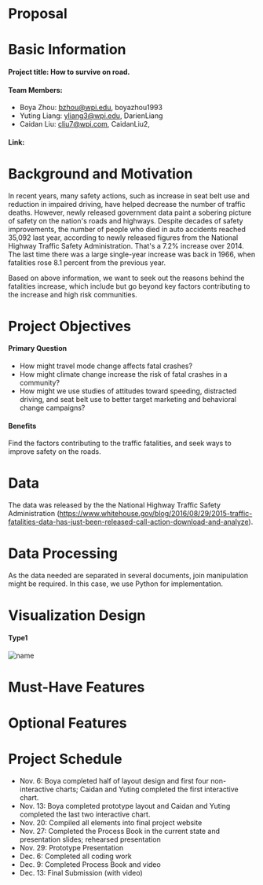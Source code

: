 Proposal
===


# Basic Information

#### Project title: How to survive on road.

#### Team Members:
- Boya Zhou: bzhou@wpi.edu, boyazhou1993
- Yuting Liang: yliang3@wpi.edu, DarienLiang
- Caidan Liu: cliu7@wpi.com, CaidanLiu2,  

#### Link:



# Background and Motivation

In recent years, many safety actions, such as increase in seat belt use and reduction in impaired driving, have helped decrease the number of traffic deaths. However, newly released government data paint a sobering picture of safety on the nation's roads and highways. Despite decades of safety improvements, the number of people who died in auto accidents reached 35,092 last year, according to newly released figures from the National Highway Traffic Safety Administration. That's a 7.2% increase over 2014. The last time there was a large single-year increase was back in 1966, when fatalities rose 8.1 percent from the previous year.

Based on above information, we want to seek out the reasons behind the fatalities increase, which include but go beyond key factors contributing to the increase and high risk communities.


# Project Objectives

#### Primary Question
- How might travel mode change affects fatal crashes?
- How might climate change increase the risk of fatal crashes in a community?
- How might we use studies of attitudes toward speeding, distracted driving, and seat belt use to better target marketing and behavioral change campaigns?

#### Benefits
Find the factors contributing to the traffic fatalities, and seek ways to improve safety on the roads.


# Data
The data was released by the the National Highway Traffic Safety Administration (https://www.whitehouse.gov/blog/2016/08/29/2015-traffic-fatalities-data-has-just-been-released-call-action-download-and-analyze).

# Data Processing
As the data needed are separated in several documents, join manipulation might be required. In this case, we use Python for implementation.

# Visualization Design
#### Type1
![name](img/name.png)

# Must-Have Features


# Optional Features


# Project Schedule
- Nov. 6: Boya completed half of layout design and first four non-interactive charts; Caidan and Yuting completed the first interactive chart.
- Nov. 13: Boya completed prototype layout and Caidan and Yuting completed the last two interactive chart.
- Nov. 20: Compiled all elements into final project website
- Nov. 27: Completed the Process Book in the current state and presentation slides; rehearsed presentation
- Nov. 29: Prototype Presentation
- Dec. 6: Completed all coding work
- Dec. 9: Completed Process Book and video
- Dec. 13: Final Submission (with video)
